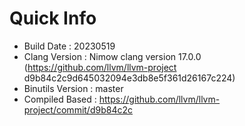 # Quick Info
* Build Date : 20230519
* Clang Version : Nimow clang version 17.0.0 (https://github.com/llvm/llvm-project d9b84c2c9d645032094e3db8e5f361d26167c224)
* Binutils Version : master
* Compiled Based : https://github.com/llvm/llvm-project/commit/d9b84c2c

